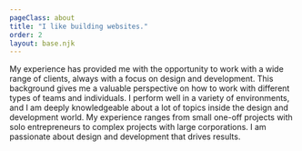 ```yaml
---
pageClass: about
title: "I like building websites."
order: 2
layout: base.njk
---
```


My experience has provided me with the opportunity to work with a wide range of clients, always with a focus on design and development. This background gives me a valuable perspective on how to work with different types of teams and individuals. I perform well in a variety of environments, and I am deeply knowledgeable about a lot of topics inside the design and development world. My experience ranges from small one-off projects with solo entrepreneurs to complex projects with large corporations. I am passionate about design and development that drives results.